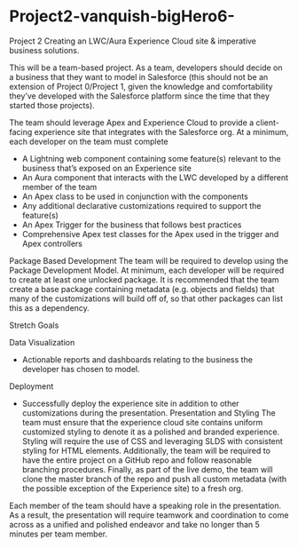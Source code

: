 # Project2-vanquish-bigHero6-
Project 2
Creating an LWC/Aura Experience Cloud site & imperative business solutions.

This will be a team-based project. As a team, developers should decide on a business that they want to model in Salesforce (this should not be an extension of Project 0/Project 1, given the knowledge and comfortability they’ve developed with the Salesforce platform since the time that they started those projects).

The team should leverage Apex and Experience Cloud to provide a client-facing experience site that integrates with the Salesforce org. At a minimum, each developer on the team must complete

-    A Lightning web component containing some feature(s) relevant to the business that’s exposed on an Experience site
-    An Aura component that interacts with the LWC developed by a different member of the team
-    An Apex class to be used in conjunction with the components
-    Any additional declarative customizations required to support the feature(s)
-    An Apex Trigger for the business that follows best practices
-    Comprehensive Apex test classes for the Apex used in the trigger and Apex controllers

Package Based Development
The team will be required to develop using the Package Development Model. At minimum, each developer will be required to create at least one unlocked package. It is recommended that the team create a base package containing metadata (e.g. objects and fields) that many of the customizations will build off of, so that other packages can list this as a dependency.

Stretch Goals

Data Visualization
-    Actionable reports and dashboards relating to the business the developer has chosen to model. 

Deployment
-    Successfully deploy the experience site in addition to other customizations during the presentation. 
Presentation and Styling
The team must ensure that the experience cloud site contains uniform customized styling to denote it as a polished and branded experience. Styling will require the use of CSS and leveraging SLDS with consistent styling for HTML elements. Additionally, the team will be required to have the entire project on a GitHub repo and follow reasonable branching procedures. Finally, as part of the live demo, the team will clone the master branch of the repo and push all custom metadata (with the possible exception of the Experience site) to a fresh org. 

Each member of the team should have a speaking role in the presentation. As a result, the presentation will require teamwork and coordination to come across as a unified and polished endeavor and take no longer than 5 minutes per team member.

